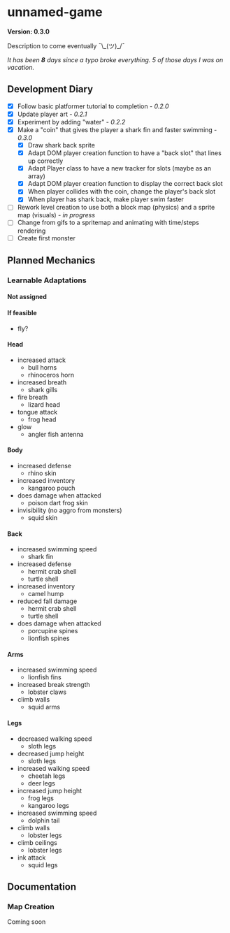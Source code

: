 # unnamed-game

**Version: 0.3.0**

Description to come eventually ¯\\\_(ツ)\_/¯

*It has been **8** days since a typo broke everything. 5 of those days I was on vacation.* 

## Development Diary
- [x] Follow basic platformer tutorial to completion - *0.2.0*
- [x] Update player art - *0.2.1*
- [x] Experiment by adding "water" - *0.2.2*
- [X] Make a "coin" that gives the player a shark fin and faster swimming - *0.3.0*
  - [x] Draw shark back sprite
  - [X] Adapt DOM player creation function to have a "back slot" that lines up correctly
  - [X] Adapt Player class to have a new tracker for slots (maybe as an array)
  - [X] Adapt DOM player creation function to display the correct back slot
  - [X] When player collides with the coin, change the player's back slot
  - [X] When player has shark back, make player swim faster
- [ ] Rework level creation to use both a block map (physics) and a sprite map (visuals) - *in progress*
- [ ] Change from gifs to a spritemap and animating with time/steps rendering
- [ ] Create first monster

## Planned Mechanics

### Learnable Adaptations

#### Not assigned

#### If feasible
- fly?


#### Head
- increased attack
  - bull horns
  - rhinoceros horn
- increased breath
  - shark gills
- fire breath
  - lizard head
- tongue attack
  - frog head
- glow
  - angler fish antenna

#### Body
- increased defense
  - rhino skin
- increased inventory
  - kangaroo pouch
- does damage when attacked
  - poison dart frog skin
- invisibility (no aggro from monsters)
  - squid skin

#### Back
- increased swimming speed
  - shark fin
- increased defense
  - hermit crab shell
  - turtle shell
- increased inventory
  - camel hump
- reduced fall damage
  - hermit crab shell
  - turtle shell
- does damage when attacked
  - porcupine spines
  - lionfish spines

#### Arms
- increased swimming speed
  - lionfish fins
- increased break strength
  - lobster claws
- climb walls
  - squid arms

#### Legs
- decreased walking speed
  - sloth legs
- decreased jump height
  - sloth legs
- increased walking speed
  - cheetah legs
  - deer legs
- increased jump height
  - frog legs
  - kangaroo legs
- increased swimming speed
  - dolphin tail
- climb walls
  - lobster legs
- climb ceilings
  - lobster legs
- ink attack
  - squid legs

## Documentation

### Map Creation
Coming soon
